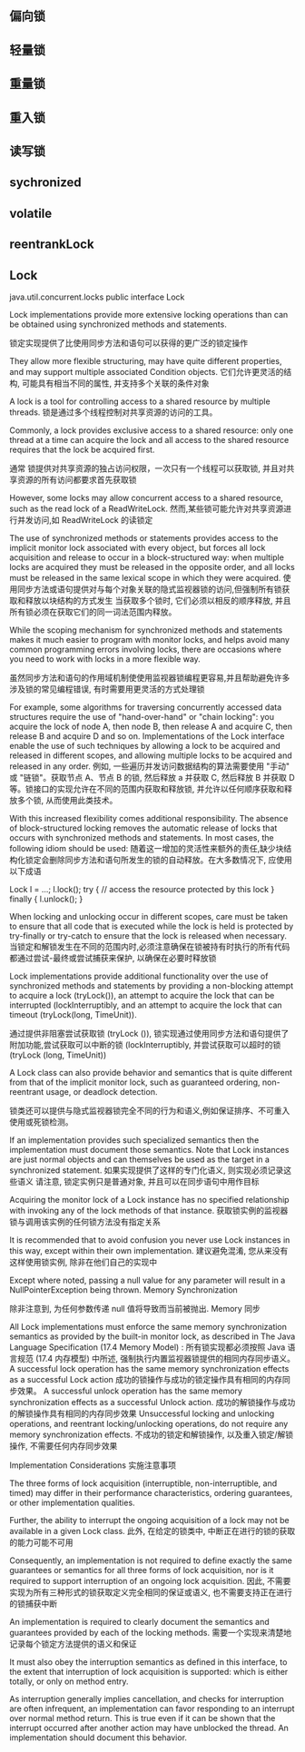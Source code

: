 ## 偏向锁
## 轻量锁
## 重量锁
## 重入锁
## 读写锁

## sychronized
## volatile
## reentrankLock


## Lock

java.util.concurrent.locks public interface Lock

Lock implementations provide more extensive locking operations than can be obtained using synchronized methods and statements.

锁定实现提供了比使用同步方法和语句可以获得的更广泛的锁定操作


They allow more flexible structuring, may have quite different properties, and may support multiple associated Condition objects.
它们允许更灵活的结构, 可能具有相当不同的属性, 并支持多个关联的条件对象

A lock is a tool for controlling access to a shared resource by multiple threads.
锁是通过多个线程控制对共享资源的访问的工具。

Commonly, a lock provides exclusive access to a shared resource: only one thread at a time can acquire the lock and all access to the shared resource requires that the lock be acquired first.

通常 锁提供对共享资源的独占访问权限，一次只有一个线程可以获取锁, 并且对共享资源的所有访问都要求首先获取锁

However, some locks may allow concurrent access to a shared resource, such as the read lock of a ReadWriteLock.
然而,某些锁可能允许对共享资源进行并发访问,如 ReadWriteLock 的读锁定

The use of synchronized methods or statements provides access to the implicit monitor lock associated with every object, but forces all lock acquisition and release to occur in a block-structured way:
when multiple locks are acquired they must be released in the opposite order, and all locks must be released in the same lexical scope in which they were acquired.
使用同步方法或语句提供对与每个对象关联的隐式监视器锁的访问,但强制所有锁获取和释放以块结构的方式发生
当获取多个锁时, 它们必须以相反的顺序释放, 并且所有锁必须在获取它们的同一词法范围内释放。

While the scoping mechanism for synchronized methods and statements makes it much easier to program with monitor locks, and helps avoid many common programming errors involving locks, there are occasions where you need to work with locks in a more flexible way.

虽然同步方法和语句的作用域机制使使用监视器锁编程更容易,并且帮助避免许多涉及锁的常见编程错误, 有时需要用更灵活的方式处理锁

For example, some algorithms for traversing concurrently accessed data structures require the use of "hand-over-hand" or "chain locking": you acquire the lock of node A, then node B, then release A and acquire C, then release B and acquire D and so on. Implementations of the Lock interface enable the use of such techniques by allowing a lock to be acquired and released in different scopes, and allowing multiple locks to be acquired and released in any order.
例如, 一些遍历并发访问数据结构的算法需要使用 "手动" 或 "链锁"。获取节点 A、节点 B 的锁, 然后释放 a 并获取 C, 然后释放 B 并获取 D 等。锁接口的实现允许在不同的范围内获取和释放锁, 并允许以任何顺序获取和释放多个锁, 从而使用此类技术。


With this increased flexibility comes additional responsibility. The absence of block-structured locking removes the automatic release of locks that occurs with synchronized methods and statements. In most cases, the following idiom should be used:
随着这一增加的灵活性来额外的责任,缺少块结构化锁定会删除同步方法和语句所发生的锁的自动释放。在大多数情况下, 应使用以下成语

   Lock l = ...;
  l.lock();
  try {
    // access the resource protected by this lock
  } finally {
    l.unlock();
  }

When locking and unlocking occur in different scopes, care must be taken to ensure that all code that is executed while the lock is held is protected by try-finally or try-catch to ensure that the lock is released when necessary.
当锁定和解锁发生在不同的范围内时,必须注意确保在锁被持有时执行的所有代码都通过尝试-最终或尝试捕获来保护, 以确保在必要时释放锁

Lock implementations provide additional functionality over the use of synchronized methods and statements by providing a non-blocking attempt to acquire a lock (tryLock()),
an attempt to acquire the lock that can be interrupted (lockInterruptibly, and an attempt to acquire the lock that can timeout (tryLock(long, TimeUnit)).

通过提供非阻塞尝试获取锁 (tryLock ()), 锁实现通过使用同步方法和语句提供了附加功能,尝试获取可以中断的锁 (lockInterruptibly, 并尝试获取可以超时的锁 (tryLock (long, TimeUnit))

A Lock class can also provide behavior and semantics that is quite different from that of the implicit monitor lock, such as guaranteed ordering, non-reentrant usage, or deadlock detection.

锁类还可以提供与隐式监视器锁完全不同的行为和语义,例如保证排序、不可重入使用或死锁检测。

If an implementation provides such specialized semantics then the implementation must document those semantics.
Note that Lock instances are just normal objects and can themselves be used as the target in a synchronized statement.
如果实现提供了这样的专门化语义, 则实现必须记录这些语义
请注意, 锁定实例只是普通对象, 并且可以在同步语句中用作目标

Acquiring the monitor lock of a Lock instance has no specified relationship with invoking any of the lock methods of that instance.
获取锁实例的监视器锁与调用该实例的任何锁方法没有指定关系


It is recommended that to avoid confusion you never use Lock instances in this way, except within their own implementation.
建议避免混淆, 您从来没有这样使用锁实例, 除非在他们自己的实现中

Except where noted, passing a null value for any parameter will result in a NullPointerException being thrown.
Memory Synchronization

除非注意到, 为任何参数传递 null 值将导致而当前被抛出.
Memory 同步

All Lock implementations must enforce the same memory synchronization semantics as provided by the built-in monitor lock, as described in The Java Language Specification (17.4 Memory Model) :
所有锁实现都必须按照 Java 语言规范 (17.4 内存模型) 中所述, 强制执行内置监视器锁提供的相同内存同步语义。
A successful lock operation has the same memory synchronization effects as a successful Lock action
成功的锁操作与成功的锁定操作具有相同的内存同步效果。
A successful unlock operation has the same memory synchronization effects as a successful Unlock action.
成功的解锁操作与成功的解锁操作具有相同的内存同步效果
Unsuccessful locking and unlocking operations, and reentrant locking/unlocking operations, do not require any memory synchronization effects.
不成功的锁定和解锁操作, 以及重入锁定/解锁操作, 不需要任何内存同步效果

Implementation Considerations
实施注意事项

The three forms of lock acquisition (interruptible, non-interruptible, and timed) may differ in their performance characteristics, ordering guarantees, or other implementation qualities.

Further, the ability to interrupt the ongoing acquisition of a lock may not be available in a given Lock class.
此外, 在给定的锁类中, 中断正在进行的锁的获取的能力可能不可用

Consequently, an implementation is not required to define exactly the same guarantees or semantics for all three forms of lock acquisition, nor is it required to support interruption of an ongoing lock acquisition.
因此, 不需要实现为所有三种形式的锁获取定义完全相同的保证或语义, 也不需要支持正在进行的锁捕获中断

An implementation is required to clearly document the semantics and guarantees provided by each of the locking methods.
需要一个实现来清楚地记录每个锁定方法提供的语义和保证

It must also obey the interruption semantics as defined in this interface, to the extent that interruption of lock acquisition is supported: which is either totally, or only on method entry.

As interruption generally implies cancellation, and checks for interruption are often infrequent, an implementation can favor responding to an interrupt over normal method return. This is true even if it can be shown that the interrupt occurred after another action may have unblocked the thread. An implementation should document this behavior.
